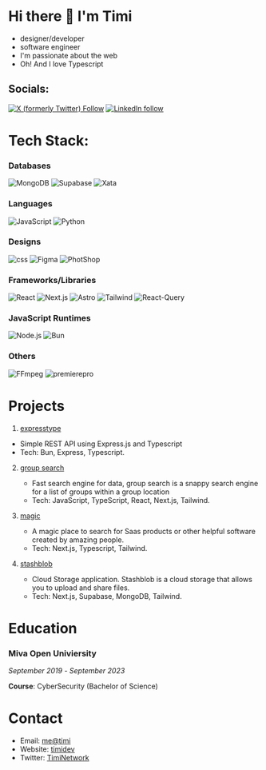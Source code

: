 # Hi there 👋 I'm Timi

- designer/developer
- software engineer
- I'm passionate about the web
- Oh! And I love Typescript





## Socials:

[![X (formerly Twitter) Follow](https://img.shields.io/twitter/follow/timi_networks?style=for-the-badge&logo=x&labelColor=black&link=https%3A%2F%2Ftwitter.com%2Ftimi_networks)](https://twitter.com/timi_networks) [![LinkedIn follow](https://img.shields.io/badge/LinkedIn-Follow-black?style=for-the-badge&logo=linkedin&labelColor=black&link=https%3A%2F%2Fwww.linkedin.com%2Fin%2Ftreasure-alekhojie%2F)](https://www.linkedin.com/in/treasure-alekhojie/)





# Tech Stack:

### Databases
![MongoDB](https://img.shields.io/badge/MongoDB-%23000000?style=for-the-badge&logo=mongodb) ![Supabase](https://img.shields.io/badge/Supabase-%23000000?style=for-the-badge&logo=supabase) ![Xata](https://img.shields.io/badge/Xata-%23000000?style=for-the-badge&logo=xata)

### Languages
![JavaScript](https://img.shields.io/badge/Javascript-%23000000?style=for-the-badge&logo=javascript) ![Python](https://img.shields.io/badge/Python-%23000000?style=for-the-badge&logo=python)

### Designs
![css](https://img.shields.io/badge/css-%23000000?style=for-the-badge&logo=css3) ![Figma](https://img.shields.io/badge/Figma-%23000000?style=for-the-badge&logo=figma) ![PhotShop](https://img.shields.io/badge/Photoshop-%23000000?style=for-the-badge&logo=adobe-photoshop)

### Frameworks/Libraries
![React](https://img.shields.io/badge/React-%23000000?style=for-the-badge&logo=react) ![Next.js](https://img.shields.io/badge/Next.js-%23000000?style=for-the-badge&logo=next.js) ![Astro](https://img.shields.io/badge/Astro-%23000000?style=for-the-badge&logo=astro) ![Tailwind](https://img.shields.io/badge/Tailwind-%23000000?style=for-the-badge&logo=tailwindcss) ![React-Query](https://img.shields.io/badge/React-Query-%23000000?style=for-the-badge&logo=react-query)

### JavaScript Runtimes
![Node.js](https://img.shields.io/badge/Node.js-%23000000?style=for-the-badge&logo=node.js) ![Bun](https://img.shields.io/badge/Bun-%23000000?style=for-the-badge&logo=bun)

### Others
![FFmpeg](https://img.shields.io/badge/FFmpeg-%23000000?style=for-the-badge&logo=ffmpeg) ![premierepro](https://img.shields.io/badge/PremierPro-%23000000?style=for-the-badge&logo=adobe-premiere-pro)





# Projects

1. [expresstype](https://github.com/creative-tutorials/expresstype.v2)

  - Simple REST API using Express.js and Typescript
  - Tech: Bun, Express, Typescript.

2. [group search](https://github.com/creative-tutorials/group-search)

   - Fast search engine for data, group search is a snappy search engine for a list of groups within a group location
   - Tech: JavaScript, TypeScript, React, Next.js, Tailwind.

3. [magic](https://github.com/creative-tutorials/magic)

   - A magic place to search for Saas products or other helpful software created by amazing people.
   - Tech: Next.js, Typescript, Tailwind.
  
4. [stashblob](https://github.com/creative-tutorials/stashblob)

   - Cloud Storage application. Stashblob is a cloud storage that allows you to upload and share files.
   - Tech: Next.js, Supabase, MongoDB, Tailwind.




# Education

### Miva Open Univiersity
_September 2019_ - _September 2023_  

**Course**: CyberSecurity (Bachelor of Science)




# Contact
  - Email: [me@timi](mailto:hellotimi@proton.me)
  - Website: [timidev](https://timidev.vercel.app)
  - Twitter: [TimiNetwork](https://x.com/timi_networks)


<!-- Changes regularly --> 

<!-- Proudly created with GPRM ( https://gprm.itsvg.in ) -->



